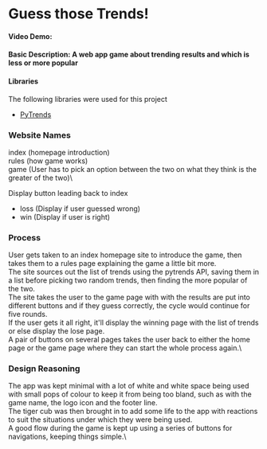 # Guess those Trends!
#### Video Demo:  <URL HERE>
#### Basic Description:  A web app game about trending results and which is less or more popular

#### Libraries
The following libraries were used for this project
- [PyTrends](https://pypi.org/project/pytrends/)

### Website Names
index (homepage introduction)\
rules (how game works)\
game (User has to pick an option between the two on what they think is the greater of the two)\

Display button leading back to index
- loss (Display if user guessed wrong)
- win (Display if user is right)

### Process
User gets taken to an index homepage site to introduce the game, then takes them to a rules page explaining the game a little bit more.\
The site sources out the list of trends using the pytrends API, saving them in a list before picking two random trends, then finding the more popular of the two.\
The site takes the user to the game page with with the results are put into different buttons and if they guess correctly, the cycle would continue for five rounds.\
If the user gets it all right, it'll display the winning page with the list of trends or else display the lose page.\
A pair of buttons on several pages takes the user back to either the home page or the game page where they can start the whole process again.\

### Design Reasoning
The app was kept minimal with a lot of white and white space being used with small pops of colour to keep it from being too bland, such as with the game name, the logo icon and the footer line.\
The tiger cub was then brought in to add some life to the app with reactions to suit the situations under which they were being used.\
A good flow during the game is kept up using a series of buttons for navigations, keeping things simple.\
